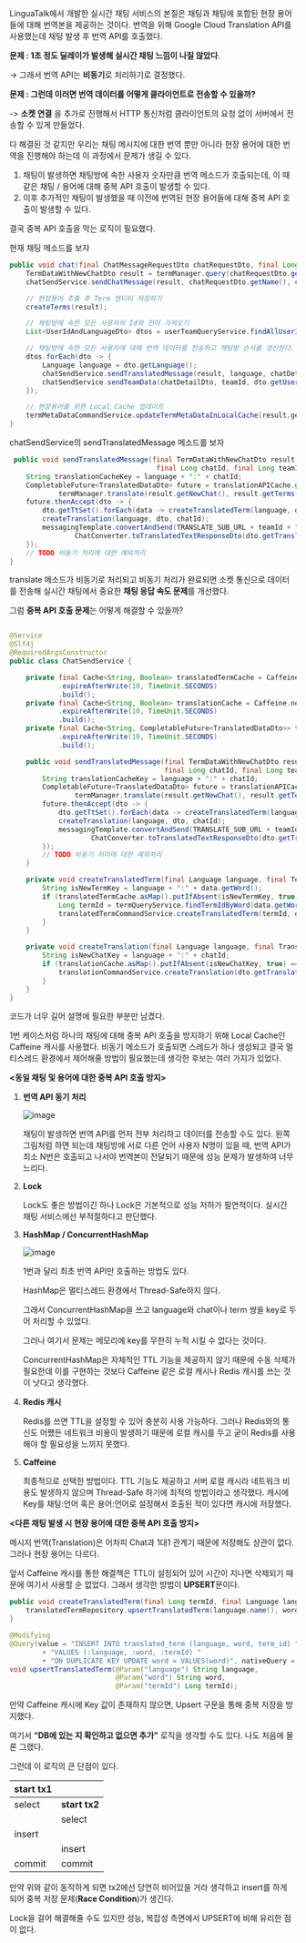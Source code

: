 LinguaTalk에서 개발한 실시간 채팅 서비스의 본질은 채팅과 채팅에 포함된 현장 용어들에 대해 번역본을 제공하는 것이다. 번역을 위해 Google Cloud Translation API를 사용했는데 채팅 발생 후 번역 API를 호출했다.

**문제 : 1초 정도 딜레이가 발생해 실시간 채팅 느낌이 나질 않았다**. 

→ 그래서 번역 API는 **비동기**로 처리하기로 결정했다. 

**문제 : 그런데 이러면 번역 데이터를 어떻게 클라이언트로 전송할 수 있을까?**

-> **소켓 연결** 을 추가로 진행해서 HTTP 통신처럼 클라이언트의 요청 없이 서버에서 전송할 수 있게 만들었다.

다 해결된 것 같지만 우리는 채팅 메시지에 대한 번역 뿐만 아니라 현장 용어에 대한 번역을 진행해야 하는데 이 과정에서 문제가 생길 수 있다. 

1. 채팅이 발생하면 채팅방에 속한 사용자 숫자만큼 번역 메소드가 호출되는데, 이 때 같은 채팅 / 용어에 대해 중복 API 호출이 발생할 수 있다.
2. 이후 추가적인 채팅이 발생했을 때 이전에 번역된 현장 용어들에 대해 중복 API 호출이 발생할 수 있다.

결국 중복 API 호출을 막는 로직이 필요했다.

현재 채팅 메소드를 보자

```java
public void chat(final ChatMessageRequestDto chatRequestDto, final Long teamId, final ChatDto.ChatDetailDto chatDetailDto) {
    TermDataWithNewChatDto result = termManager.query(chatRequestDto.getMessage()); // 현장용어 추출
    chatSendService.sendChatMessage(result, chatRequestDto.getName(), chatDetailDto, teamId); // 채팅은 즉시 전송

    // 현장용어 추출 후 Term 엔티티 저장하기
    createTerms(result);

    // 채팅방에 속한 모든 사용자의 Id와 언어 가져오기
    List<UserIdAndLanguageDto> dtos = userTeamQueryService.findAllUserIdAndLanguageByTeamId(teamId);

    // 채팅방에 속한 모든 사용자에 대해 번역 데이터를 전송하고 채팅방 순서를 갱신한다.
    dtos.forEach(dto -> {
        Language language = dto.getLanguage();
        chatSendService.sendTranslatedMessage(result, language, chatDetailDto.getChatId(), teamId, dto.getUserId());
        chatSendService.sendTeamData(chatDetailDto, teamId, dto.getUserId());
    });

    // 현장용어를 위한 Local Cache 업데이트
    termMetaDataCommandService.updateTermMetaDataInLocalCache(result.getTerms(), getLanguageSet(dtos));
}
```

chatSendService의 sendTranslatedMessage 메소드를 보자

```java
 public void sendTranslatedMessage(final TermDataWithNewChatDto result, final Language language,
                                    final Long chatId, final Long teamId, final Long userId) {
    String translationCacheKey = language + ":" + chatId;
    CompletableFuture<TranslatedDataDto> future = translationAPICache.get(translationCacheKey, key ->
            termManager.translate(result.getNewChat(), result.getTerms(), language));
    future.thenAccept(dto -> {
        dto.getTtSet().forEach(data -> createTranslatedTerm(language, data));
        createTranslation(language, dto, chatId);
        messagingTemplate.convertAndSend(TRANSLATE_SUB_URL + teamId + "/" + userId,
                ChatConverter.toTranslatedTextResponseDto(dto.getTranslatedText(), dto.getTranslatedTerms(), chatId));
    });
    // TODO 비동기 처리에 대한 예외처리
}
```

translate 메소드가 비동기로 처리되고 비동기 처리가 완료되면 소켓 통신으로 데이터를 전송해 실시간 채팅에서 중요한 **채팅 응답 속도 문제**를 개선했다.

그럼 **중복 API 호출 문제**는 어떻게 해결할 수 있을까?

```java

@Service
@Slf4j
@RequiredArgsConstructor
public class ChatSendService {

    private final Cache<String, Boolean> translatedTermCache = Caffeine.newBuilder()
            .expireAfterWrite(10, TimeUnit.SECONDS)
            .build();
    private final Cache<String, Boolean> translationCache = Caffeine.newBuilder()
            .expireAfterWrite(10, TimeUnit.SECONDS)
            .build();
    private final Cache<String, CompletableFuture<TranslatedDataDto>> translationAPICache = Caffeine.newBuilder()
            .expireAfterWrite(10, TimeUnit.SECONDS)
            .build();

    public void sendTranslatedMessage(final TermDataWithNewChatDto result, final Language language,
                                      final Long chatId, final Long teamId, final Long userId) {
        String translationCacheKey = language + ":" + chatId;
        CompletableFuture<TranslatedDataDto> future = translationAPICache.get(translationCacheKey, key ->
                termManager.translate(result.getNewChat(), result.getTerms(), language));
        future.thenAccept(dto -> {
            dto.getTtSet().forEach(data -> createTranslatedTerm(language, data));
            createTranslation(language, dto, chatId);
            messagingTemplate.convertAndSend(TRANSLATE_SUB_URL + teamId + "/" + userId,
                    ChatConverter.toTranslatedTextResponseDto(dto.getTranslatedText(), dto.getTranslatedTerms(), chatId));
        });
        // TODO 비동기 처리에 대한 예외처리
    }

    private void createTranslatedTerm(final Language language, final TermDto.CreateTranslatedTermEntityDto data) {
        String isNewTermKey = language + ":" + data.getWord();
        if (translatedTermCache.asMap().putIfAbsent(isNewTermKey, true) == null) {
            Long termId = termQueryService.findTermIdByWord(data.getWord());
            translatedTermCommandService.createTranslatedTerm(termId, data.getLanguage(), data.getTranslatedWord());
        }
    }

    private void createTranslation(final Language language, final TranslatedDataDto dto, final Long chatId) {
        String isNewChatKey = language + ":" + chatId;
        if (translationCache.asMap().putIfAbsent(isNewChatKey, true) == null) {
            translationCommandService.createTranslation(dto.getTranslatedText(), language, chatId);
        }
    }
}

```

코드가 너무 길어 설명에 필요한 부분만 남겼다.

1번 케이스처럼 하나의 채팅에 대해 중복 API 호출을 방지하기 위해 Local Cache인 Caffeine 캐시를 사용했다. 비동기 메소드가 호출되면 스레드가 하나 생성되고 결국 멀티스레드 환경에서 제어해줄 방법이 필요했는데 생각한 후보는 여러 가지가 있었다.

**<동일 채팅 및 용어에 대한 중복 API 호출 방지>**

1. **번역 API 동기 처리**
    
    ![image](https://github.com/user-attachments/assets/73e949dc-fe75-4f9e-941b-f64700511f2c)
    
    채팅이 발생하면 번역 API를 먼저 전부 처리하고 데이터를 전송할 수도 있다. 왼쪽 그림처럼 하면 되는데 채팅방에 서로 다른 언어 사용자 N명이 있을 때, 번역 API가 최소 N번은 호출되고 나서야 번역본이 전달되기 때문에 성능 문제가 발생하여 너무 느리다.
    
2. **Lock**
    
    Lock도 좋은 방법이긴 하나 Lock은 기본적으로 성능 저하가 필연적이다. 실시간 채팅 서비스에선 부적절하다고 판단했다.
    
3. **HashMap / ConcurrentHashMap**
    
    ![image](https://github.com/user-attachments/assets/4e4ea972-0d32-40db-a013-f71194b00bb0)

    1번과 달리 최초 번역 API만 호출하는 방법도 있다. 
    
    HashMap은 멀티스레드 환경에서 Thread-Safe하지 않다. 
    
    그래서 ConcurrentHashMap을 쓰고 language와 chat이나 term 쌍을 key로 두어 처리할 수 있었다.
    
    그러나 여기서 문제는 메모리에 key를 무한히 누적 시킬 수 없다는 것이다.
    
    ConcurrentHashMap은 자체적인 TTL 기능을 제공하지 않기 때문에 수동 삭제가 필요한데 이를 구현하는 것보다 Caffeine 같은 로컬 캐시나 Redis 캐시를 쓰는 것이 낫다고 생각했다.
    
4. **Redis 캐시**
    
    Redis를 쓰면 TTL을 설정할 수 있어 충분히 사용 가능하다. 그러나 Redis와의 통신도 어쨌든 네트워크 비용이 발생하기 때문에 로컬 캐시를 두고 굳이 Redis를 사용해야 할 필요성을 느끼지 못했다.
    
5. **Caffeine**
    
    최종적으로 선택한 방법이다. TTL 기능도 제공하고 서버 로컬 캐시라 네트워크 비용도 발생하지 않으며 Thread-Safe 하기에 최적의 방법이라고 생각했다. 캐시에 Key를 채팅:언어 혹은 용어:언어로 설정해서 호출된 적이 있다면 캐시에 저장했다.
    

**<다른 채팅 발생 시 현장 용어에 대한 중복 API 호출 방지>**

메시지 번역(Translation)은 어차피 Chat과 1대1 관계기 때문에 저장해도 상관이 없다. 그러나 현장 용어는 다르다.

앞서 Caffeine 캐시를 통한 해결책은 TTL이 설정되어 있어 시간이 지나면 삭제되기 때문에 여기서 사용할 순 없었다. 그래서 생각한 방법이 **UPSERT**문이다.

```java
public void createTranslatedTerm(final Long termId, final Language language, final String word) {
    translatedTermRepository.upsertTranslatedTerm(language.name(), word, termId);
}

@Modifying
@Query(value = "INSERT INTO translated_term (language, word, term_id) "
        + "VALUES (:language, :word, :termId) "
        + "ON DUPLICATE KEY UPDATE word = VALUES(word)", nativeQuery = true)
void upsertTranslatedTerm(@Param("language") String language,
                          @Param("word") String word,
                          @Param("termId") Long termId);
```

만약 Caffeine 캐시에 Key 값이 존재하지 않으면, Upsert 구문을 통해 중복 저장을 방지했다.

여기서 **“DB에 있는 지 확인하고 없으면 추가”** 로직을 생각할 수도 있다. 나도 처음에 물론 그랬다.

그런데 이 로직의 큰 단점이 있다.

| **start tx1** |  |
| --- | --- |
| select | **start tx2** |
|  | select |
| insert |  |
|  | insert |
| commit | commit |

만약 위와 같이 동작하게 되면 tx2에선 당연히 비어있을 거라 생각하고 insert를 하게 되어 중복 저장 문제(**Race Condition**)가 생긴다.

Lock을 걸어 해결해줄 수도 있지만 성능, 복잡성 측면에서 UPSERT에 비해 유리한 점이 없다.
